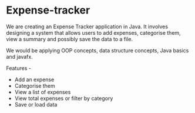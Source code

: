 # Expense-tracker
We are creating an Expense Tracker application in Java. It involves designing a system that allows users to add expenses, categorise them, view a summary and possibly save the data to a file.

We would be applying OOP concepts, data structure concepts, Java basics and javafx. 

Features - 
- Add an expense
- Categorise them
- View a list of expenses
- View total expenses or filter by category
- Save or load data
